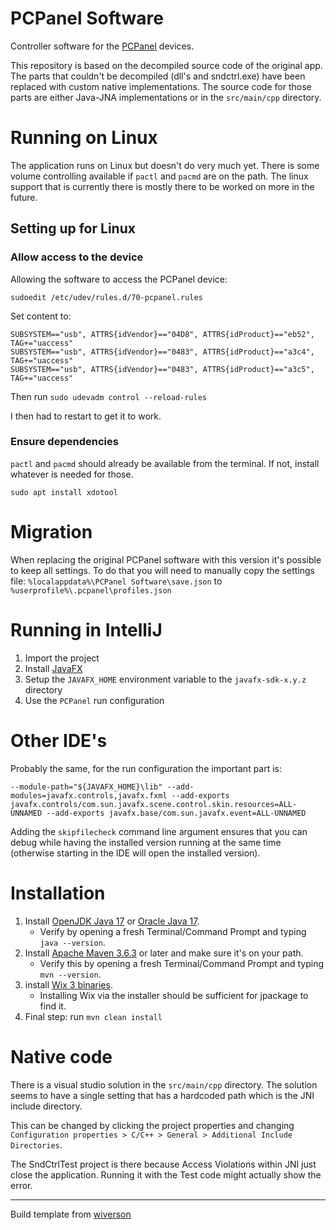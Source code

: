 # PCPanel Software

Controller software for the [PCPanel](https://getpcpanel.com) devices.

This repository is based on the decompiled source code of the original app. The parts that couldn't be decompiled (dll's and sndctrl.exe)
have been replaced with custom native implementations. The source code for those parts are either Java-JNA implementations or in the
`src/main/cpp` directory.

# Running on Linux

The application runs on Linux but doesn't do very much yet. There is some volume controlling available if `pactl` and `pacmd` are on the path.
The linux support that is currently there is mostly there to be worked on more in the future.

## Setting up for Linux

### Allow access to the device

Allowing the software to access the PCPanel device:

```sudoedit /etc/udev/rules.d/70-pcpanel.rules```

Set content to:

```
SUBSYSTEM=="usb", ATTRS{idVendor}=="04D8", ATTRS{idProduct}=="eb52", TAG+="uaccess"
SUBSYSTEM=="usb", ATTRS{idVendor}=="0483", ATTRS{idProduct}=="a3c4", TAG+="uaccess"
SUBSYSTEM=="usb", ATTRS{idVendor}=="0483", ATTRS{idProduct}=="a3c5", TAG+="uaccess"
```

Then run `sudo udevadm control --reload-rules`

I then had to restart to get it to work.

### Ensure dependencies

`pactl` and `pacmd` should already be available from the terminal. If not, install whatever is needed for those.

```
sudo apt install xdotool
```

# Migration

When replacing the original PCPanel software with this version it's possible to keep all settings. To do that you will need to manually copy
the settings file:
`%localappdata%\PCPanel Software\save.json`
to
`%userprofile%\.pcpanel\profiles.json`

# Running in IntelliJ

1. Import the project
1. Install [JavaFX](https://download2.gluonhq.com/openjfx/18.0.1/openjfx-18.0.1_windows-x64_bin-sdk.zip)
1. Setup the `JAVAFX_HOME` environment variable to the `javafx-sdk-x.y.z` directory
1. Use the `PCPanel` run configuration

# Other IDE's

Probably the same, for the run configuration the important part is:

`--module-path="${JAVAFX_HOME}\lib" --add-modules=javafx.controls,javafx.fxml --add-exports javafx.controls/com.sun.javafx.scene.control.skin.resources=ALL-UNNAMED --add-exports javafx.base/com.sun.javafx.event=ALL-UNNAMED`

Adding the `skipfilecheck` command line argument ensures that you can debug while having the installed version running at the same time
(otherwise starting in the IDE will open the installed version).

# Installation

1. Install [OpenJDK Java 17](https://adoptium.net/?variant=openjdk17) or
   [Oracle Java 17](https://www.oracle.com/java/technologies/javase-downloads.html).
    - Verify by opening a fresh Terminal/Command Prompt and typing `java --version`.
1. Install [Apache Maven 3.6.3](http://maven.apache.org/install.html) or later and make sure it's on your path.
    - Verify this by opening a fresh Terminal/Command Prompt and typing `mvn --version`.
1. install [Wix 3 binaries](https://github.com/wixtoolset/wix3/releases/).
    - Installing Wix via the installer should be sufficient for jpackage to find it.
1. Final step: run `mvn clean install`

# Native code

There is a visual studio solution in the `src/main/cpp` directory. The solution seems to have a single setting that has a hardcoded path
which is the JNI include directory.

This can be changed by clicking the project properties and changing `Configuration properties > C/C++ > General > Additional Include Directories`.

The SndCtrlTest project is there because Access Violations within JNI just close the application.
Running it with the Test code might actually show the error.

---
Build template from [wiverson](https://github.com/wiverson/maven-jpackage-template)
